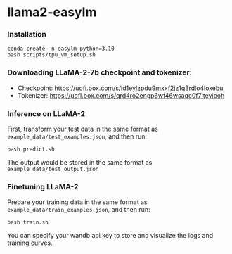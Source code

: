 # llama2-easylm
### Installation
```
conda create -n easylm python=3.10
bash scripts/tpu_vm_setup.sh
```
### Downloading LLaMA-2-7b checkpoint and tokenizer:
+ Checkpoint: https://uofi.box.com/s/id1eylzpdu9mxxf2jz1q3rdlo4loxebu
+ Tokenizer: https://uofi.box.com/s/qrd4ro2engp6wf46wsaqc0f7lteyiooh
### Inference on LLaMA-2
First, transform your test data in the same format as `example_data/test_examples.json`, and then run:
```
bash predict.sh
```
The output would be stored in the same format as ``example_data/test_output.json``
### Finetuning LLaMA-2
Prepare your training data in the same format as `example_data/train_examples.json`, and then run:
```
bash train.sh
```
You can specify your wandb api key to store and visualize the logs and training curves.
